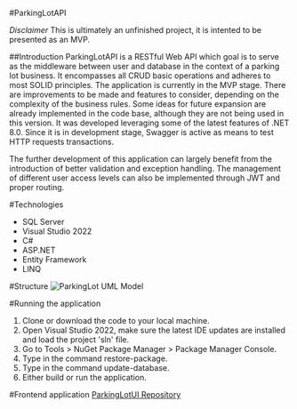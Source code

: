 #ParkingLotAPI

*Disclaimer*
This is ultimately an unfinished project, it is intented to be presented as an MVP.

##Introduction
ParkingLotAPI is a RESTful Web API which goal is to serve as the middleware between user and database in the context of a parking lot business. It encompasses all CRUD basic operations and adheres to most SOLID principles.
The application is currently in the MVP stage. There are improvements to be made and features to consider, depending on the complexity of the business rules. Some ideas for future expansion are already implemented in the code base, although they are not being used in this version.
It was developed leveraging some of the latest features of .NET 8.0. Since it is in development stage, Swagger is active as means to test HTTP requests transactions.

The further development of this application can largely benefit from the introduction of better validation and exception handling. The management of different user access levels can also be implemented through JWT and proper routing.

#Technologies
- SQL Server
- Visual Studio 2022
- C#
- ASP.NET
- Entity Framework
- LINQ

#Structure
![ParkingLot UML Model](https://github.com/user-attachments/assets/95069c9b-c844-43f6-96e0-f501a2c24b95)

#Running the application
1. Clone or download the code to your local machine.
2. Open Visual Studio 2022, make sure the latest IDE updates are installed and load the project 'sln' file.
3. Go to Tools > NuGet Package Manager > Package Manager Console.
4. Type in the command restore-package.
5. Type in the command update-database.
6. Either build or run the application.

#Frontend application
[ParkingLotUI Repository](https://github.com/rbcaputo/ParkingLotUI)
